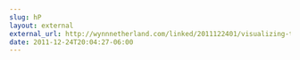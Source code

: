 ```yaml
---
slug: hP
layout: external
external_url: http://wynnnetherland.com/linked/2011122401/visualizing-tweets-with-d3
date: 2011-12-24T20:04:27-06:00
---
```

